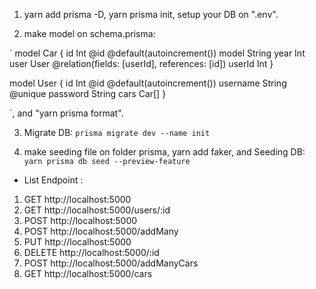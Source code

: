 1. yarn add prisma -D, yarn prisma init, setup your DB on ".env".

2. make model on schema.prisma:

`
model Car {
id Int @id @default(autoincrement())
model String
year Int
user User @relation(fields: [userId], references: [id])
userId Int
}

model User {
id Int @id @default(autoincrement())
username String @unique
password String
cars Car[]
}

`, and "yarn prisma format".

3. Migrate DB:
   `prisma migrate dev --name init`

4. make seeding file on folder prisma, yarn add faker, and Seeding DB:
   `yarn prisma db seed --preview-feature`

- List Endpoint :

1.  GET http://localhost:5000
2.  GET http://localhost:5000/users/:id
3.  POST http://localhost:5000
4.  POST http://localhost:5000/addMany
5.  PUT http://localhost:5000
6.  DELETE http://localhost:5000/:id
7.  POST http://localhost:5000/addManyCars
8.  GET http://localhost:5000/cars
